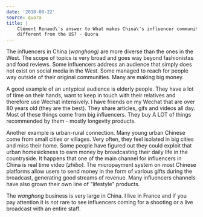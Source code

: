 ```yaml
---
date: '2018-08-22'
source: quora
title: |
    Clément Renaud\'s answer to What makes China\'s influencer community
    different from the US? - Quora
---
```


The influencers in China (*wanghong)* are more diverse than the ones in
the West. The scope of topics is very broad and goes way beyond
fashionistas and food reviews. Some influencers address an audience that
simply does not exist on social media in the West. Some managed to reach
for people way outside of their original communities. Many are making
big money.

A good example of an untypical audience is elderly people. They have a
lot of time on their hands, want to keep in touch with their relatives
and therefore use Wechat intensively. I have friends on my Wechat that
are over 80 years old (they are the best). They share articles, gifs and
videos all day. Most of these things come from big influencers. They buy
A LOT of things recommended by them - mostly longevity products.

Another example is urban-rural connection. Many young urban Chinese come
from small cities or villages. Very often, they feel isolated in big
cities and miss their home. Some people have figured out they could
exploit that urban homesickness to earn money by broadcasting their
daily life in the countryside. It happens that one of the main channel
for influencers in China is real time video (*zhibo).* The micropayment
system on most Chinese platforms allow users to send money in the form
of various gifts during the broadcast, generating good streams of
revenue. Many influencers channels have also grown their own line of
"lifestyle" products.

The *wanghong* business is very large in China. I live in France and if
you pay attention it is not rare to see influencers coming for a
shooting or a live broadcast with an entire staff.
